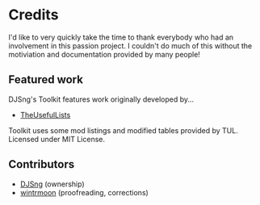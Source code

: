 # Credits
I'd like to very quickly take the time to thank everybody who had an involvement in this passion project. I couldn't do much of this without the motiviation and documentation provided by many people!

## Featured work
DJSng's Toolkit features work originally developed by...

- [TheUsefulLists](https://github.com/TheUsefulLists/UsefulMods)  

Toolkit uses some mod listings and modified tables provided by TUL.
Licensed under MIT License.

## Contributors

- [DJSng](https://github.com/DJSng4) (ownership)
- [wintrmoon](https://github.com/wintrmoon) (proofreading, corrections)